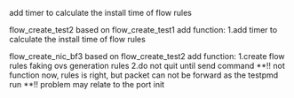 add timer to calculate the install time of flow rules

flow_create_test2
  based on flow_create_test1
  add function:
    1.add timer to calculate the install time of flow rules

flow_create_nic_bf3
  based on flow_create_test2
  add function:
    1.create flow rules faking ovs generation rules
    2.do not quit until send command
  **!! not function now, rules is right, but packet can not be forward as the testpmd run
  **!! problem may relate to the port init
